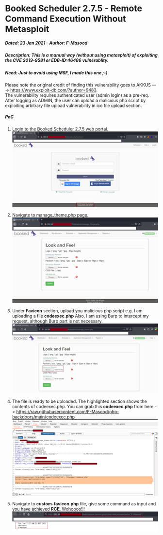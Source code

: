 # Booked Scheduler 2.7.5 - Remote Command Execution Without Metasploit
##### Dated: 23 Jan 2021 - Author: F-Masood
##### Description: This is a manual way (without using metasploit) of exploiting the **CVE 2019-9581** or **EDB-ID:46486** vulnerablity.
##### Need: Just to avoid using MSF, I made this one ;-) 

Please note the original  credit of finding this vulnerability goes to AKKUS ---> https://www.exploit-db.com/?author=9483. \
The vulnerability requires authenticated user (admin login) as a pre-req. After logging as ADMIN, the user can upload a malicious php script by exploiting arbitrary file upload vulnerability in ico file upload section. 

##### PoC

1. Login to the Booked Scheduler 2.7.5 web portal.
![alt text](https://github.com/F-Masood/Booked-Scheduler-2.7.5---RCE-Without-MSF/blob/main/01.png)

2. Navigate to manage_theme.php page. 
![alt text](https://github.com/F-Masood/Booked-Scheduler-2.7.5---RCE-Without-MSF/blob/main/02.png)

3. Under **Favicon** section, upload you malicious php script e.g. I am uploading a file **codeexec.php** Also, I am using Burp to intercept my request, although Burp part is not necessary.
![alt text](https://github.com/F-Masood/Booked-Scheduler-2.7.5---RCE-Without-MSF/blob/main/03.png)

4. The file is ready to be uploaded. The highlighted section shows the contents of codeexec.php. You can grab this **codeexec.php** from here -> https://raw.githubusercontent.com/F-Masood/php-backdoors/main/codeexec.php
![alt text](https://github.com/F-Masood/Booked-Scheduler-2.7.5---RCE-Without-MSF/blob/main/04.png)

5. Navigate to **custom-favicon.php** file, give some command as input and you have achieved **RCE**. Wohoooo!!!
![alt text](https://github.com/F-Masood/Booked-Scheduler-2.7.5---RCE-Without-MSF/blob/main/05.png)
